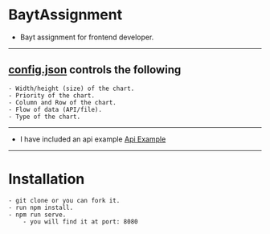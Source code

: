 # BaytAssignment
- Bayt assignment for frontend developer.
----------------------------------------------------
## [config.json](https://github.com/Majd-Yahia/BaytAssignment/blob/main/src/config.json) controls the following
    - Width/height (size) of the chart.
    - Priority of the chart.
    - Column and Row of the chart.
    - Flow of data (API/file).
    - Type of the chart.
----------------------------------------------------
- I have included an api example [Api Example](https://yahia-legal-firm.herokuapp.com/line)
----------------------------------------------------
# Installation
```
- git clone or you can fork it.
- run npm install.
- npm run serve.
    - you will find it at port: 8080
```
